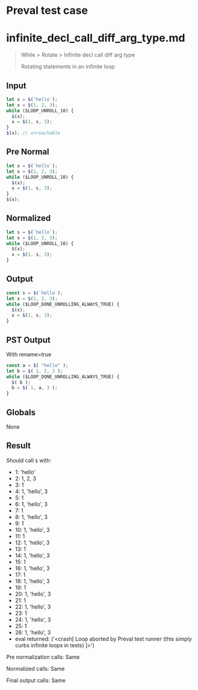 # Preval test case

# infinite_decl_call_diff_arg_type.md

> While > Rotate > Infinite decl call diff arg type
>
> Rotating statements in an infinite loop

## Input

`````js filename=intro
let s = $('hello');
let x = $(1, 2, 3);
while ($LOOP_UNROLL_10) {
  $(x);
  x = $(1, s, 3);
}
$(x); // unreachable
`````

## Pre Normal


`````js filename=intro
let s = $(`hello`);
let x = $(1, 2, 3);
while ($LOOP_UNROLL_10) {
  $(x);
  x = $(1, s, 3);
}
$(x);
`````

## Normalized


`````js filename=intro
let s = $(`hello`);
let x = $(1, 2, 3);
while ($LOOP_UNROLL_10) {
  $(x);
  x = $(1, s, 3);
}
`````

## Output


`````js filename=intro
const s = $(`hello`);
let x = $(1, 2, 3);
while ($LOOP_DONE_UNROLLING_ALWAYS_TRUE) {
  $(x);
  x = $(1, s, 3);
}
`````

## PST Output

With rename=true

`````js filename=intro
const a = $( "hello" );
let b = $( 1, 2, 3 );
while ($LOOP_DONE_UNROLLING_ALWAYS_TRUE) {
  $( b );
  b = $( 1, a, 3 );
}
`````

## Globals

None

## Result

Should call `$` with:
 - 1: 'hello'
 - 2: 1, 2, 3
 - 3: 1
 - 4: 1, 'hello', 3
 - 5: 1
 - 6: 1, 'hello', 3
 - 7: 1
 - 8: 1, 'hello', 3
 - 9: 1
 - 10: 1, 'hello', 3
 - 11: 1
 - 12: 1, 'hello', 3
 - 13: 1
 - 14: 1, 'hello', 3
 - 15: 1
 - 16: 1, 'hello', 3
 - 17: 1
 - 18: 1, 'hello', 3
 - 19: 1
 - 20: 1, 'hello', 3
 - 21: 1
 - 22: 1, 'hello', 3
 - 23: 1
 - 24: 1, 'hello', 3
 - 25: 1
 - 26: 1, 'hello', 3
 - eval returned: ('<crash[ Loop aborted by Preval test runner (this simply curbs infinite loops in tests) ]>')

Pre normalization calls: Same

Normalized calls: Same

Final output calls: Same
